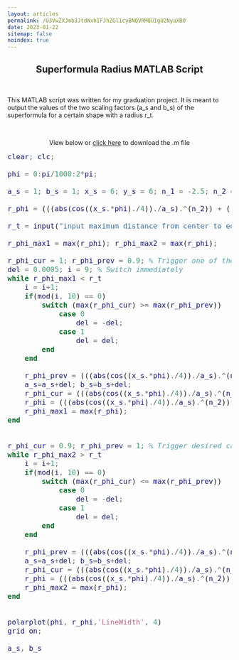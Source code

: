 ```yaml
---
layout: articles
permalink: /U3VwZXJmb3JtdWxhIFJhZGl1cyBNQVRMQUIgU2NyaXB0
date: 2023-01-22
sitemap: false
noindex: true
---
```



<head>
    <link rel="stylesheet" href="//cdnjs.cloudflare.com/ajax/libs/highlight.js/10.1.1/styles/foundation.min.css">
    <script charset="UTF-8" src="https://cdnjs.cloudflare.com/ajax/libs/highlight.js/11.7.0/languages/matlab.min.js"></script> 
</head>

<h2 style="text-align:center;">Superformula Radius MATLAB Script</h2>

<br>

This MATLAB script was written for my graduation project. It is meant to output the values of the two 
scaling factors (a_s and b_s) of the superformula for a certain shape with a radius r_t.

<br>

<p style="text-align:center;">View below or <a href="{{site.url}}{{site.baseurl}}/assets/code_files/sf_r_loop.m">click here</a> to download the .m file
</p>


``` matlab
clear; clc;

phi = 0:pi/1000:2*pi;

a_s = 1; b_s = 1; x_s = 6; y_s = 6; n_1 = -2.5; n_2 = 10; n_3 = 10; % change for different shapes

r_phi = (((abs(cos((x_s.*phi)./4))./a_s).^(n_2)) + ((abs(sin((y_s.*phi)./4))./a_s).^(n_3))).^(-(1/n_1)); 

r_t = input("input maximum distance from center to edge of shape: ")

r_phi_max1 = max(r_phi); r_phi_max2 = max(r_phi);

r_phi_cur = 1; r_phi_prev = 0.9; % Trigger one of the cases
del = 0.0005; i = 9; % Switch immediately
while r_phi_max1 < r_t
    i = i+1;
    if(mod(i, 10) == 0)
        switch (max(r_phi_cur) >= max(r_phi_prev))
            case 0
                del = -del;
            case 1
                del = del;
        end
    end

    r_phi_prev = (((abs(cos((x_s.*phi)./4))./a_s).^(n_2)) + ((abs(sin((y_s.*phi)./4))./a_s).^(n_3))).^(-(1/n_1));
    a_s=a_s+del; b_s=b_s+del;
    r_phi_cur = (((abs(cos((x_s.*phi)./4))./a_s).^(n_2)) + ((abs(sin((y_s.*phi)./4))./a_s).^(n_3))).^(-(1/n_1));
    r_phi = (((abs(cos((x_s.*phi)./4))./a_s).^(n_2)) + ((abs(sin((y_s.*phi)./4))./a_s).^(n_3))).^(-(1/n_1));
    r_phi_max1 = max(r_phi);
end


r_phi_cur = 0.9; r_phi_prev = 1; % Trigger desired case
while r_phi_max2 > r_t
    i = i+1;
    if(mod(i, 10) == 0)
        switch (max(r_phi_cur) <= max(r_phi_prev))
            case 0
                del = -del;
            case 1
                del = del;
        end
    end

    r_phi_prev = (((abs(cos((x_s.*phi)./4))./a_s).^(n_2)) + ((abs(sin((y_s.*phi)./4))./a_s).^(n_3))).^(-(1/n_1));
    a_s=a_s+del; b_s=b_s+del;
    r_phi_cur = (((abs(cos((x_s.*phi)./4))./a_s).^(n_2)) + ((abs(sin((y_s.*phi)./4))./a_s).^(n_3))).^(-(1/n_1));
    r_phi = (((abs(cos((x_s.*phi)./4))./a_s).^(n_2)) + ((abs(sin((y_s.*phi)./4))./a_s).^(n_3))).^(-(1/n_1));
    r_phi_max2 = max(r_phi);
end


polarplot(phi, r_phi,'LineWidth', 4)
grid on;

a_s, b_s
```


<style>

.matlab {
    background: transparent;
    font-size: 16px;
    font-family: monospace;
    word-wrap: break-word;
}

</style>

